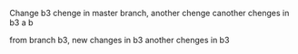 
 Change b3
chenge in master branch, another chenge
 canother chenges in b3
a
b

 from branch b3,
 new changes in b3
 another chenges in b3
